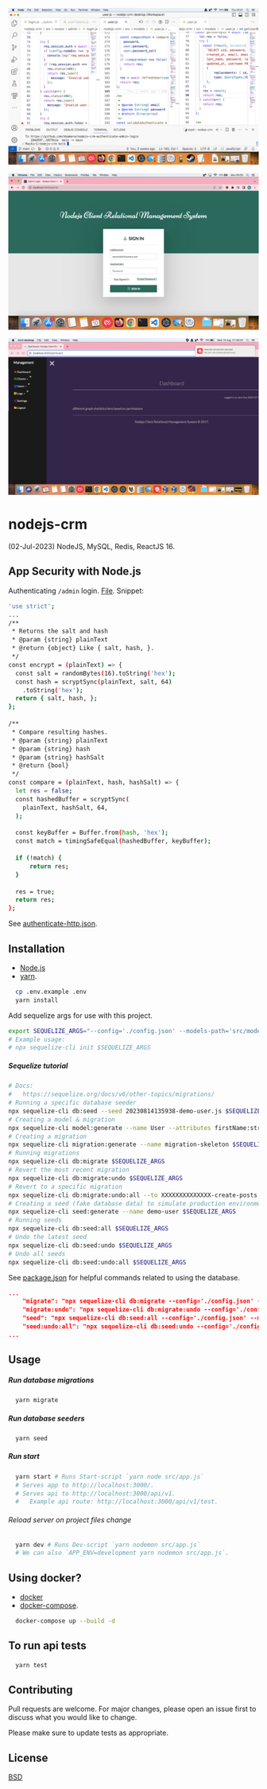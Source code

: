 ![nodejs-crm5.png](https://github.com/kkamara/useful/blob/main/nodejs-crm5.png?raw=true)

![nodejs-crm2.png](https://github.com/kkamara/useful/blob/main/nodejs-crm2.png?raw=true)

![nodejs-crm.png](https://github.com/kkamara/useful/blob/main/nodejs-crm.png?raw=true)

# nodejs-crm

(02-Jul-2023) NodeJS, MySQL, Redis, ReactJS 16.

## App Security with Node.js

Authenticating `/admin` login. [File](https://github.com/kkamara/nodejs-crm/blob/main/src/models/user.js). Snippet:

```bash
'use strict';
...
/**
 * Returns the salt and hash
 * @param {string} plainText
 * @return {object} Like { salt, hash, }.
 */
const encrypt = (plainText) => {
  const salt = randomBytes(16).toString('hex');
  const hash = scryptSync(plainText, salt, 64)
    .toString('hex');
  return { salt, hash, };
};

/**
 * Compare resulting hashes.
 * @param {string} plainText
 * @param {string} hash
 * @param {string} hashSalt
 * @return {bool}
 */
const compare = (plainText, hash, hashSalt) => {  
  let res = false;
  const hashedBuffer = scryptSync(
    plainText, hashSalt, 64,
  );

  const keyBuffer = Buffer.from(hash, 'hex');
  const match = timingSafeEqual(hashedBuffer, keyBuffer);
  
  if (!match) {
      return res;
  }

  res = true;
  return res;
};
```

See [authenticate-http.json](https://github.com/kkamara/nodejs-crm/blob/main/src/routes/admin/authenticate-http.json).

## Installation

* [Node.js](https://nodejs.org/en/)
* [yarn](https://yarnpkg.com/).

```bash
  cp .env.example .env
  yarn install
```

Add sequelize args for use with this project.

```bash
export SEQUELIZE_ARGS="--config='./config.json' --models-path='src/models' --migrations-path='src/migrations' --seeders-path='src/seeders'"
# Example usage:
# npx sequelize-cli init $SEQUELIZE_ARGS
```

##### Sequelize tutorial

```bash
# Docs:
#   https://sequelize.org/docs/v6/other-topics/migrations/
# Running a specific database seeder
npx sequelize-cli db:seed --seed 20230814135938-demo-user.js $SEQUELIZE_ARGS
# Creating a model & migration
npx sequelize-cli model:generate --name User --attributes firstName:string,lastName:string,email:string $SEQUELIZE_ARGS
# Creating a migration
npx sequelize-cli migration:generate --name migration-skeleton $SEQUELIZE_ARGS
# Running migrations
npx sequelize-cli db:migrate $SEQUELIZE_ARGS
# Revert the most recent migration
npx sequelize-cli db:migrate:undo $SEQUELIZE_ARGS
# Revert to a specific migration
npx sequelize-cli db:migrate:undo:all --to XXXXXXXXXXXXXX-create-posts.js $SEQUELIZE_ARGS
# Creating a seed (fake database data) to simulate production environment
npx sequelize-cli seed:generate --name demo-user $SEQUELIZE_ARGS
# Running seeds
npx sequelize-cli db:seed:all $SEQUELIZE_ARGS
# Undo the latest seed
npx sequelize-cli db:seed:undo $SEQUELIZE_ARGS
# Undo all seeds
npx sequelize-cli db:seed:undo:all $SEQUELIZE_ARGS
```

See [package.json](https://github.com/kkamara/nodejs-reactjs-boilerplate/blob/main/package.json) for helpful commands related to using the database.

```json
...
    "migrate": "npx sequelize-cli db:migrate --config='./config.json' --models-path='src/models' --migrations-path='src/migrations' --seeders-path='src/seeders'",
    "migrate:undo": "npx sequelize-cli db:migrate:undo --config='./config.json' --models-path='src/models' --migrations-path='src/migrations' --seeders-path='src/seeders'",
    "seed": "npx sequelize-cli db:seed:all --config='./config.json' --models-path='src/models' --migrations-path='src/migrations' --seeders-path='src/seeders'",
    "seed:undo:all": "npx sequelize-cli db:seed:undo --config='./config.json' --models-path='src/models' --migrations-path='src/migrations' --seeders-path='src/seeders'"
...
```

## Usage

##### Run database migrations

```bash
  yarn migrate
```

##### Run database seeders

```bash
  yarn seed
```

##### Run start
```bash
  yarn start # Runs Start-script `yarn node src/app.js`
  # Serves app to http://localhost:3000/.
  # Serves api to http://localhost:3000/api/v1.
  #   Example api route: http://localhost:3000/api/v1/test.
```

###### Reload server on project files change

```bash
  yarn dev # Runs Dev-script `yarn nodemon src/app.js`
  # We can also `APP_ENV=development yarn nodemon src/app.js`.
```


## Using docker?

* [docker](https://docs.docker.com/engine/install/) 
* [docker-compose](https://docs.docker.com/compose/install/).

```bash
  docker-compose up --build -d
```

## To run api tests

```bash
  yarn test
```

## Contributing
Pull requests are welcome. For major changes, please open an issue first to discuss what you would like to change.

Please make sure to update tests as appropriate.

## License
[BSD](https://opensource.org/licenses/BSD-3-Clause)
